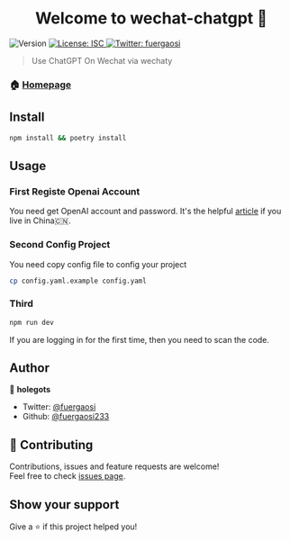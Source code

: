 <h1 align="center">Welcome to wechat-chatgpt 👋</h1>
<p>
  <img alt="Version" src="https://img.shields.io/badge/version-1.0.0-blue.svg?cacheSeconds=2592000" />
  <a href="#" target="_blank">
    <img alt="License: ISC" src="https://img.shields.io/badge/License-ISC-yellow.svg" />
  </a>
  <a href="https://twitter.com/fuergaosi" target="_blank">
    <img alt="Twitter: fuergaosi" src="https://img.shields.io/twitter/follow/fuergaosi.svg?style=social" />
  </a>
</p>

> Use ChatGPT On Wechat via wechaty

### 🏠 [Homepage](https://github.com/fuergaosi233/wechat-chatgpt)

## Install

```sh
npm install && poetry install
```

## Usage
### First Registe Openai Account
You need get OpenAI account and password. It's the helpful [article](https://mirror.xyz/boxchen.eth/9O9CSqyKDj4BKUIil7NC1Sa1LJM-3hsPqaeW_QjfFBc) if you live in China🇨🇳.
### Second Config Project
You need copy config file to config your project
```sh
cp config.yaml.example config.yaml
```
### Third 
```sh
npm run dev
```
If you are logging in for the first time, then you need to scan the code.
## Author

👤 **holegots**

* Twitter: [@fuergaosi](https://twitter.com/fuergaosi)
* Github: [@fuergaosi233](https://github.com/fuergaosi233)

## 🤝 Contributing

Contributions, issues and feature requests are welcome!<br />Feel free to check [issues page](github.com/fuergaosi233/wechat-chatgpt/issues). 

## Show your support

Give a ⭐️ if this project helped you!